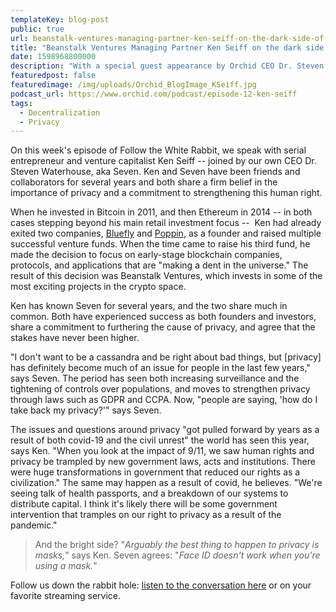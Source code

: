 ```yaml
---
templateKey: blog-post
public: true
url: beanstalk-ventures-managing-partner-ken-seiff-on-the-dark-side-of-the-internet
title: "Beanstalk Ventures Managing Partner Ken Seiff on the dark side of the Internet"
date: 1598968800000
description: "With a special guest appearance by Orchid CEO Dr. Steven Waterhouse on this week's episode of Follow the White Rabbit"
featuredpost: false
featuredimage: /img/uploads/Orchid_BlogImage_KSeiff.jpg
podcast_url: https://www.orchid.com/podcast/episode-12-ken-seiff
tags:
  - Decentralization
  - Privacy
---
```

On this week's episode of Follow the White Rabbit, we speak with serial entrepreneur and venture capitalist Ken Seiff -- joined by our own CEO Dr. Steven Waterhouse, aka Seven. Ken and Seven have been friends and collaborators for several years and both share a firm belief in the importance of privacy and a commitment to strengthening this human right.

When he invested in Bitcoin in 2011, and then Ethereum in 2014 -- in both cases stepping beyond his main retail investment focus --  Ken had already exited two companies, [Bluefly](https://www.bluefly.com/) and [Poppin](https://www.poppin.com/), as a founder and raised multiple successful venture funds. When the time came to raise his third fund, he made the decision to focus on early-stage blockchain companies, protocols, and applications that are "making a dent in the universe." The result of this decision was Beanstalk Ventures, which invests in some of the most exciting projects in the crypto space.

Ken has known Seven for several years, and the two share much in common. Both have experienced success as both founders and investors, share a commitment to furthering the cause of privacy, and agree that the stakes have never been higher.

"I don't want to be a cassandra and be right about bad things, but \[privacy\] has definitely become much of an issue for people in the last few years," says Seven. The period has seen both increasing surveillance and the tightening of controls over populations, and moves to strengthen privacy through laws such as GDPR and CCPA. Now, "people are saying, 'how do I take back my privacy?'" says Seven.

The issues and questions around privacy "got pulled forward by years as a result of both covid-19 and the civil unrest" the world has seen this year, says Ken. "When you look at the impact of 9/11, we saw human rights and privacy be trampled by new government laws, acts and institutions. There were huge transformations in government that reduced our rights as a civilization." The same may happen as a result of covid, he believes. "We're seeing talk of health passports, and a breakdown of our systems to distribute capital. I think it's likely there will be some government intervention that tramples on our right to privacy as a result of the pandemic."

> And the bright side? "*Arguably the best thing to happen to privacy is masks,*" says Ken. Seven agrees: "*Face ID doesn't work when you're using a mask.*"

Follow us down the rabbit hole: [listen to the conversation here](https://www.orchid.com/podcast) or on your favorite streaming service.